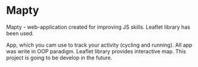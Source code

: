 # Mapty
Mapty - web-application created for improving JS skills. Leaflet library has been used. 

App, which you cam use to track your activity (cycling and running). All app was write in OOP paradigm. Leaflet library provides interactive map. This project is going to be develop in the future. 
